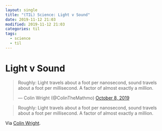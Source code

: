 ```yaml
---
layout: single
title: "(TIL) Science: Light v Sound"
date: 2019-11-12 21:03
modified: 2019-11-12 21:03
categories: til
tags:
  - science
  - til
---
```


# Light v Sound

<blockquote class="twitter-tweet">
<p lang="en" dir="ltr">
Roughly: Light travels about a foot per nanosecond,
sound travels about a foot per millisecond.
A factor of almost exactly a million.
</p>&mdash; Colin Wright (@ColinTheMathmo)
<a href="https://twitter.com/ColinTheMathmo/status/1181486921450692608?ref_src=twsrc%5Etfw">October 8, 2019</a>
</blockquote>
<script async src="https://platform.twitter.com/widgets.js" charset="utf-8"></script>

> Roughly: Light travels about a foot per nanosecond, sound travels about a foot per millisecond. A factor of almost exactly a million.




Via [Colin Wright](https://twitter.com/ColinTheMathmo/status/1181486921450692608).

